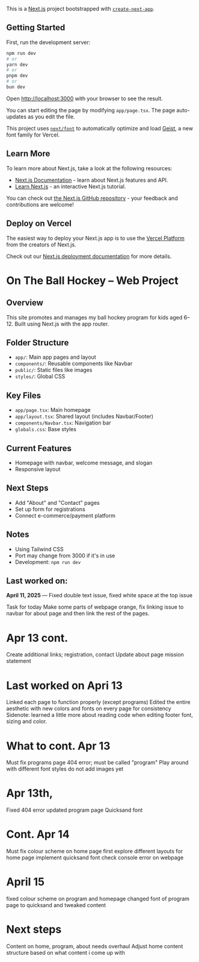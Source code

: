 This is a [Next.js](https://nextjs.org) project bootstrapped with [`create-next-app`](https://nextjs.org/docs/app/api-reference/cli/create-next-app).

## Getting Started

First, run the development server:

```bash
npm run dev
# or
yarn dev
# or
pnpm dev
# or
bun dev
```

Open [http://localhost:3000](http://localhost:3000) with your browser to see the result.

You can start editing the page by modifying `app/page.tsx`. The page auto-updates as you edit the file.

This project uses [`next/font`](https://nextjs.org/docs/app/building-your-application/optimizing/fonts) to automatically optimize and load [Geist](https://vercel.com/font), a new font family for Vercel.

## Learn More

To learn more about Next.js, take a look at the following resources:

- [Next.js Documentation](https://nextjs.org/docs) - learn about Next.js features and API.
- [Learn Next.js](https://nextjs.org/learn) - an interactive Next.js tutorial.

You can check out [the Next.js GitHub repository](https://github.com/vercel/next.js) - your feedback and contributions are welcome!

## Deploy on Vercel

The easiest way to deploy your Next.js app is to use the [Vercel Platform](https://vercel.com/new?utm_medium=default-template&filter=next.js&utm_source=create-next-app&utm_campaign=create-next-app-readme) from the creators of Next.js.

Check out our [Next.js deployment documentation](https://nextjs.org/docs/app/building-your-application/deploying) for more details.



# On The Ball Hockey – Web Project

## Overview
This site promotes and manages my ball hockey program for kids aged 6–12. Built using Next.js with the app router.

## Folder Structure
- `app/`: Main app pages and layout
- `components/`: Reusable components like Navbar
- `public/`: Static files like images
- `styles/`: Global CSS

## Key Files
- `app/page.tsx`: Main homepage
- `app/layout.tsx`: Shared layout (includes Navbar/Footer)
- `components/Navbar.tsx`: Navigation bar
- `globals.css`: Base styles

## Current Features
- Homepage with navbar, welcome message, and slogan
- Responsive layout

## Next Steps
- Add "About" and "Contact" pages
- Set up form for registrations
- Connect e-commerce/payment platform

## Notes
- Using Tailwind CSS
- Port may change from 3000 if it's in use
- Development: `npm run dev`

## Last worked on:
**April 11, 2025** — Fixed double text issue, fixed white space at the top issue 

Task for today
Make some parts of webpage orange, fix linking issue to navbar for about page and then link the rest of the pages. 

# Apr 13 cont. 
Create additional links; registration, contact
Update about page mission statement

# Last worked on Apri 13
Linked each page to function properly (except programs)
Edited the entire aesthetic with new colors and fonts on every page for consistency 
Sidenote: learned a little more about reading code when editing footer font, sizing and color.

# What to cont. Apr 13
Must fix programs page 404 error; must be called "program"
Play around with different font styles
do not add images yet 

# Apr 13th,
Fixed 404 error
updated program page 
Quicksand font 

# Cont. Apr 14
Must fix colour scheme on home page first
explore different layouts for home page
implement quicksand font
check console error on webpage

# April 15
fixed colour scheme on program and homepage
changed font of program page to quicksand and tweaked content

# Next steps
Content on home, program, about needs overhaul
Adjust home content structure based on what content i come up with